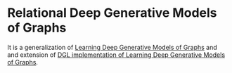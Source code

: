 # Relational Deep Generative Models of Graphs

It is a generalization of [Learning Deep Generative Models of Graphs](https://arxiv.org/pdf/1803.03324.pdf) and and extension of [DGL implementation of Learning Deep Generative Models of Graphs](https://github.com/ketyi/dgl/tree/master/examples/pytorch/dgmg).

